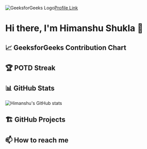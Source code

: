 ![GeeksforGeeks Logo](https://www.geeksforgeeks.org/favicon.ico)[Profile Link](https://auth.geeksforgeeks.org/user/himanshushukla9)

# Hi there, I'm Himanshu Shukla 👋

## 📈 GeeksforGeeks Contribution Chart
<!-- Custom GFG contribution chart goes here -->

## 🏆 POTD Streak
<!-- Custom POTD streak goes here -->

## 📊 GitHub Stats
![Himanshu's GitHub stats](https://github-readme-stats.vercel.app/api?username=himanshushukla9&show_icons=true&count_private=true&theme=radical)

## 🏗️ GitHub Projects
<!-- Any GitHub projects you want to showcase -->

## 📫 How to reach me
<!-- Your contact information -->
